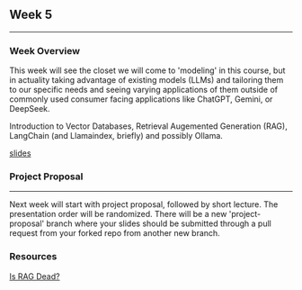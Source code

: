 ## Week 5
---------
### Week Overview
This week will see the closet we will come to 'modeling' in this course, but in actuality taking advantage of existing models (LLMs) and tailoring them to our specific needs and seeing varying applications of them outside of commonly used consumer facing applications like ChatGPT, Gemini, or DeepSeek.  

Introduction to Vector Databases, Retrieval Augemented Generation (RAG), LangChain (and Llamaindex, briefly) and possibly Ollama. 

[slides](https://github.com/natelangholz/stat418-tools-in-datascience-2025/blob/main/week-4/slides-week-5.pdf)

### Project Proposal
--------
Next week will start with project proposal, followed by short lecture. The presentation order will be randomized. There will be a new 'project-proposal' branch where your slides should be submitted through a pull request from your forked repo from another new branch. 

### Resources

[Is RAG Dead?](https://qdrant.tech/articles/rag-is-dead/)
